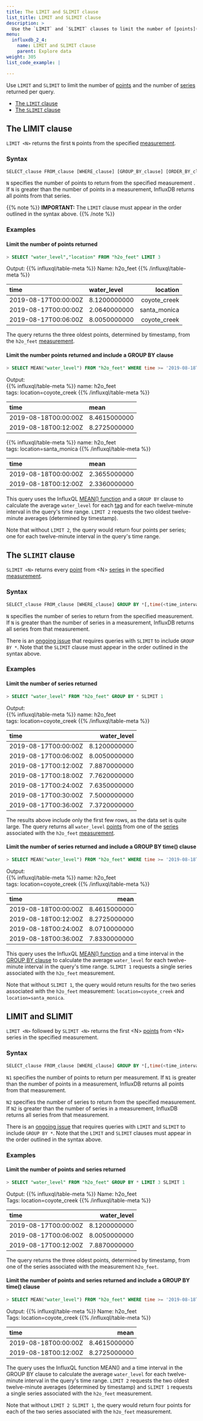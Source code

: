 ```yaml
---
title: The LIMIT and SLIMIT clause
list_title: LIMIT and SLIMIT clause
description: >
  Use the `LIMIT` and `SLIMIT` clauses to limit the number of [points](/influxdb/v2.4/reference/glossary/#point) and the number of [series](/influxdb/v2.4/reference/glossary/#series) returned in queries.
menu:
  influxdb_2_4:
    name: LIMIT and SLIMIT clause
    parent: Explore data
weight: 305
list_code_example: |

---
```


Use `LIMIT` and `SLIMIT` to limit the number of [points](/influxdb/v2.4/reference/glossary/#point) and the number of [series](/influxdb/v2.4/reference/glossary/#series) returned per query.

  - [The `LIMIT` clause](#the-limit-clause)  
  - [The `SLIMIT` clause](#the-slimit-clause)  

## The LIMIT clause

`LIMIT <N>` returns the first `N` points from the specified [measurement](/influxdb/v2.4/reference/glossary/#measurement).

### Syntax

```sql
SELECT_clause FROM_clause [WHERE_clause] [GROUP_BY_clause] [ORDER_BY_clause] LIMIT <N>
```

`N` specifies the number of points to return from the specified measurement . If `N` is greater than the number of points in a measurement, InfluxDB returns all points from that series.

{{% note %}}
**IMPORTANT:** The `LIMIT` clause must appear in the order outlined in the syntax above.
{{% /note %}}

### Examples

#### Limit the number of points returned

```sql
> SELECT "water_level","location" FROM "h2o_feet" LIMIT 3
```
Output:
{{% influxql/table-meta %}}
Name: h2o_feet
{{% /influxql/table-meta %}}

| time | water_level | location |
| :-------------- | :-------------------| ------------------:|
| 2019-08-17T00:00:00Z | 8.1200000000 | coyote_creek|
| 2019-08-17T00:00:00Z | 2.0640000000 |santa_monica |
| 2019-08-17T00:06:00Z | 8.0050000000 |coyote_creek |

The query returns the three oldest points, determined by timestamp, from the `h2o_feet` [measurement](/influxdb/v2.4/reference/glossary/#measurement).

#### Limit the number points returned and include a GROUP BY clause

```sql
> SELECT MEAN("water_level") FROM "h2o_feet" WHERE time >= '2019-08-18T00:00:00Z' AND time <= '2019-08-18T00:42:00Z' GROUP BY *,time(12m) LIMIT 2
```
Output:  
{{% influxql/table-meta %}}
name: h2o_feet  
tags: location=coyote_creek
{{% /influxql/table-meta %}}

| time                 | mean                        |
| :------------------- | :-------------------------- |
| 2019-08-18T00:00:00Z | 8.4615000000                |
| 2019-08-18T00:12:00Z | 8.2725000000                |

{{% influxql/table-meta %}}
name: h2o_feet       
tags: location=santa_monica
{{% /influxql/table-meta %}}

| time                 | mean                        |
| :------------------- | :-------------------------- |
| 2019-08-18T00:00:00Z | 2.3655000000                |
| 2019-08-18T00:12:00Z | 2.3360000000                |

This query uses the InfluxQL [MEAN() function](/influxdb/v2.4/query-data/influxql/view-functions/aggregates/#mean) and a `GROUP BY` clause to calculate the average `water_level` for each [tag](/influxdb/v2.4/reference/glossary/#tag) and for each twelve-minute interval in the query's time range. `LIMIT 2` requests the two oldest twelve-minute averages (determined by timestamp).

Note that without `LIMIT 2`, the query would return four points per series; one for each twelve-minute interval in the query's time range.

## The `SLIMIT` clause

`SLIMIT <N>` returns every [point](/influxdb/v2.4/reference/glossary/#point) from \<N> [series](//influxdb/v2.4/reference/glossary/#series) in the specified [measurement](/influxdb/v2.4/reference/glossary/#measurement).

### Syntax

```sql
SELECT_clause FROM_clause [WHERE_clause] GROUP BY *[,time(<time_interval>)] [ORDER_BY_clause] SLIMIT <N>
```

`N` specifies the number of series to return from the specified measurement. If `N` is greater than the number of series in a measurement, InfluxDB returns all series from that measurement.

There is an [ongoing issue](https://github.com/influxdata/influxdb/issues/7571) that requires queries with `SLIMIT` to include `GROUP BY *`. Note that the `SLIMIT` clause must appear in the order outlined in the syntax above.

### Examples

#### Limit the number of series returned

```sql
> SELECT "water_level" FROM "h2o_feet" GROUP BY * SLIMIT 1
```
Output:  
{{% influxql/table-meta %}} 
name: h2o_feet  
tags: location=coyote_creek
{{% /influxql/table-meta %}} 

| time   |  water_level |
| :------------------ | ---------------------:|
| 2019-08-17T00:00:00Z | 8.1200000000|
| 2019-08-17T00:06:00Z | 8.0050000000|
| 2019-08-17T00:12:00Z | 7.8870000000|
| 2019-08-17T00:18:00Z | 7.7620000000|
| 2019-08-17T00:24:00Z | 7.6350000000|
| 2019-08-17T00:30:00Z | 7.5000000000|
| 2019-08-17T00:36:00Z | 7.3720000000|

The results above include only the first few rows, as the data set is quite large. The query returns all `water_level` [points](/influxdb/v2.4/reference/glossary/#point) from one of the [series](/influxdb/v2.4/reference/glossary/#series) associated with the `h2o_feet` [measurement](/influxdb/v2.4/reference/glossary/#measurement).

#### Limit the number of series returned and include a GROUP BY time() clause

```sql
> SELECT MEAN("water_level") FROM "h2o_feet" WHERE time >= '2019-08-18T00:00:00Z' AND time <= '2019-08-18T00:42:00Z' GROUP BY *,time(12m) SLIMIT 1
```

Output:  
{{% influxql/table-meta %}} 
name: h2o_feet  
tags: location=coyote_creek
{{% /influxql/table-meta %}} 

| time  | mean |
| :------------------ | ---------------------:|
| 2019-08-18T00:00:00Z | 8.4615000000|
| 2019-08-18T00:12:00Z | 8.2725000000|
| 2019-08-18T00:24:00Z | 8.0710000000|
| 2019-08-18T00:36:00Z | 7.8330000000|

This query uses the InfluxQL [MEAN() function](/influxdb/v2.4/query-data/influxql/view-functions/aggregates/#mean) and a time interval in the [GROUP BY clause](#group-by-time-intervals) to calculate the average `water_level` for each twelve-minute interval in the query's time range.
`SLIMIT 1` requests a single series associated with the `h2o_feet` measurement.

Note that without `SLIMIT 1`, the query would return results for the two series
associated with the `h2o_feet` measurement: `location=coyote_creek` and
`location=santa_monica`.

## LIMIT and SLIMIT

`LIMIT <N>` followed by `SLIMIT <N>` returns the first \<N> [points](/influxdb/v2.4/reference/glossary/#point) from \<N> series in the specified measurement.

### Syntax

```sql
SELECT_clause FROM_clause [WHERE_clause] GROUP BY *[,time(<time_interval>)] [ORDER_BY_clause] LIMIT <N1> SLIMIT <N2>
```

`N1` specifies the number of points to return per measurement. If `N1` is greater than the number of points in a measurement, InfluxDB returns all points from that measurement.

`N2` specifies the number of series to return from the specified measurement. If `N2` is greater than the number of series in a measurement, InfluxDB returns all series from that measurement.

There is an [ongoing issue](https://github.com/influxdata/influxdb/issues/7571) that requires queries with `LIMIT` and `SLIMIT` to include `GROUP BY *`.
Note that the `LIMIT` and `SLIMIT` clauses must appear in the order outlined in the syntax above.

### Examples

#### Limit the number of points and series returned

```sql
> SELECT "water_level" FROM "h2o_feet" GROUP BY * LIMIT 3 SLIMIT 1
```
Output:
{{% influxql/table-meta %}}
Name: h2o_feet  
Tags: location=coyote_creek
{{% /influxql/table-meta %}}

| time   |  water_level |
| :------------------ | ---------------------:|
| 2019-08-17T00:00:00Z  |  8.1200000000|
| 2019-08-17T00:06:00Z  |  8.0050000000|
| 2019-08-17T00:12:00Z  |  7.8870000000|

The query returns the three oldest points, determined by timestamp, from one of the series associated with the measurement  `h2o_feet`.

#### Limit the number of points and series returned and include a GROUP BY time() clause

```sql
> SELECT MEAN("water_level") FROM "h2o_feet" WHERE time >= '2019-08-18T00:00:00Z' AND time <= '2019-08-18T00:42:00Z' GROUP BY *,time(12m) LIMIT 2 SLIMIT 1
```
Output:
{{% influxql/table-meta %}}
Name: h2o_feet  
Tags: location=coyote_creek
{{% /influxql/table-meta %}}

| time   | mean |
| :------------------ | ---------------------:|
| 2019-08-18T00:00:00Z | 8.4615000000|
| 2019-08-18T00:12:00Z | 8.2725000000|

The query uses the InfluxQL function MEAN() and a time interval in the GROUP BY clause to calculate the average `water_level` for each twelve-minute interval in the query's time range. `LIMIT 2` requests the two oldest twelve-minute averages (determined by
timestamp) and `SLIMIT 1` requests a single series associated with the `h2o_feet` measurement.

Note that without `LIMIT 2 SLIMIT 1`, the query would return four points for each of the two series associated with the `h2o_feet` measurement.